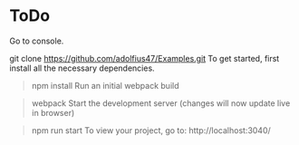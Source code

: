 # ToDo
Go to console.

git clone https://github.com/adolfius47/Examples.git
To get started, first install all the necessary dependencies.

> npm install
Run an initial webpack build

> webpack
Start the development server (changes will now update live in browser)

> npm run start
To view your project, go to: http://localhost:3040/